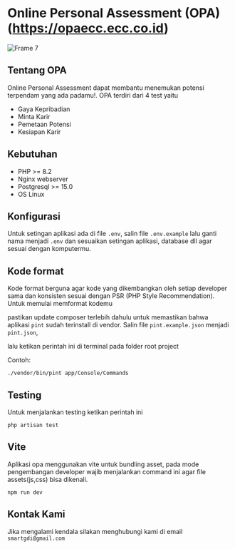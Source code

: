 # Online Personal Assessment (OPA) (https://opaecc.ecc.co.id)
![Frame 7](https://github.com/IzzaWildanRidhoni/OPA-FRONTEND/assets/49296863/c7753544-7e4f-491c-90ce-b70af79913e6)

## Tentang OPA

Online Personal Assessment dapat membantu menemukan potensi terpendam yang ada padamu!. OPA terdiri dari 4 test yaitu

-   Gaya Kepribadian
-   Minta Karir
-   Pemetaan Potensi
-   Kesiapan Karir

## Kebutuhan

-   PHP >= 8.2
-   Nginx webserver
-   Postgresql >= 15.0
-   OS Linux

## Konfigurasi

Untuk setingan aplikasi ada di file `.env`, salin file `.env.example` lalu ganti nama menjadi `.env` dan sesuaikan setingan aplikasi, database dll agar sesuai dengan komputermu.

## Kode format

Kode format berguna agar kode yang dikembangkan oleh setiap developer sama dan konsisten sesuai dengan PSR (PHP Style Recommendation). Untuk memulai memformat kodemu

pastikan update composer terlebih dahulu untuk memastikan bahwa aplikasi `pint` sudah terinstall di vendor. Salin file `pint.example.json` menjadi `pint.json`,

lalu ketikan perintah ini di terminal pada folder root project

Contoh:

`./vendor/bin/pint app/Console/Commands`

## Testing

Untuk menjalankan testing ketikan perintah ini

`php artisan test`

## Vite

Aplikasi opa menggunakan vite untuk bundling asset, pada mode pengembangan developer wajib menjalankan command ini agar file assets(js,css) bisa dikenali.

`npm run dev`

## Kontak Kami

Jika mengalami kendala silakan menghubungi kami di email `smartgdi@gmail.com`

